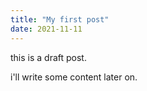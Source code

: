 ```yaml
---
title: "My first post"
date: 2021-11-11
---
```


this is a draft post.

i'll write some content later on.
